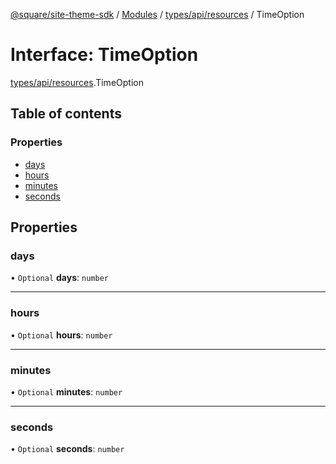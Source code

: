 [@square/site-theme-sdk](../GettingStarted.md) / [Modules](../modules.md) / [types/api/resources](../modules/types_api_resources.md) / TimeOption

# Interface: TimeOption

[types/api/resources](../modules/types_api_resources.md).TimeOption

## Table of contents

### Properties

- [days](types_api_resources.TimeOption.md#days)
- [hours](types_api_resources.TimeOption.md#hours)
- [minutes](types_api_resources.TimeOption.md#minutes)
- [seconds](types_api_resources.TimeOption.md#seconds)

## Properties

### days

• `Optional` **days**: `number`

___

### hours

• `Optional` **hours**: `number`

___

### minutes

• `Optional` **minutes**: `number`

___

### seconds

• `Optional` **seconds**: `number`
